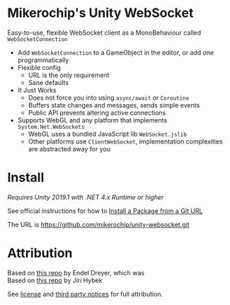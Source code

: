# Mikerochip's Unity WebSocket

Easy-to-use, flexible WebSocket client as a MonoBehaviour called `WebSocketConnection`

* Add `WebSocketConnection` to a GameObject in the editor, or add one programmatically
* Flexible config
   * URL is the only requirement
   * Sane defaults
* It Just Works
   * Does not force you into using `async/await` or `Coroutine`
   * Buffers state changes and messages, sends simple events
   * Public API prevents altering active connections
* Supports WebGL and any platform that implements `System.Net.WebSockets`
   * WebGL uses a bundled JavaScript lib `WebSocket.jslib`
   * Other platforms use `ClientWebSocket`, implementation complexities are abstracted away for you

# Install

*Requires Unity 2019.1 with .NET 4.x Runtime or higher*

See official instructions for how to [Install a Package from a Git URL](https://docs.unity3d.com/Manual/upm-ui-giturl.html)

The URL is https://github.com/mikerochip/unity-websocket.git

# Attribution

Based on [this repo](https://github.com/endel/NativeWebSocket) by Endel Dreyer, which was\
Based on [this repo](https://github.com/jirihybek/unity-websocket-webgl) by Jiri Hybek

See [license](./LICENSE.md) and [third party notices](./THIRD%20PARTY%20NOTICES.md) for full attribution.
